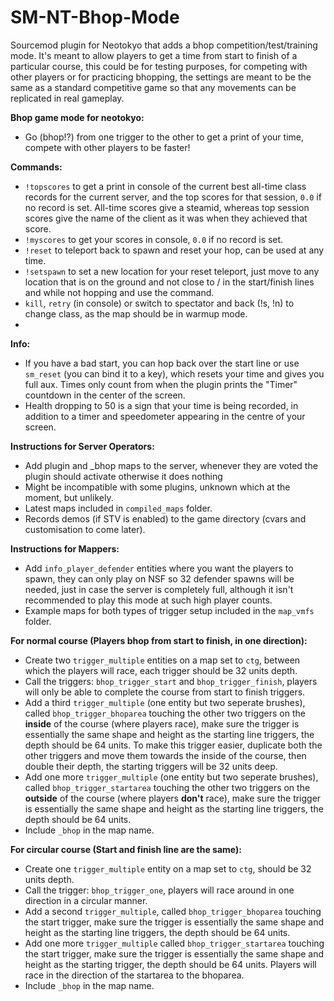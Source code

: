 # SM-NT-Bhop-Mode
Sourcemod plugin for Neotokyo that adds a bhop competition/test/training mode. It's meant to allow players to get a time from start to finish of a particular course, this could be for testing purposes, for competing with other players or for practicing bhopping, the settings are meant to be the same as a standard competitive game so that any movements can be replicated in real gameplay.  

**Bhop game mode for neotokyo:**  
- Go (bhop!?) from one trigger to the other to get a print of your time, compete with other players to be faster!

**Commands:**  
- `!topscores` to get a print in console of the current best all-time class records for the current server, and the top scores for that session, `0.0` if no record is set. All-time scores give a steamid, whereas top session scores give the name of the client as it was when they achieved that score.
- `!myscores` to get your scores in console, `0.0` if no record is set.
- `!reset` to teleport back to spawn and reset your hop, can be used at any time.
- `!setspawn` to set a new location for your reset teleport, just move to any location that is on the ground and not close to / in the start/finish lines and while not hopping and use the command.
- `kill`, `retry` (in console) or switch to spectator and back (!s, !n) to change class, as the map should be in warmup mode.
- 
**Info:**  
- If you have a bad start, you can hop back over the start line or use `sm_reset` (you can bind it to a key), which resets your time and gives you full aux. Times only count from when the plugin prints the "Timer" countdown in the center of the screen.
- Health dropping to 50 is a sign that your time is being recorded, in addition to a timer and speedometer appearing in the centre of your screen.  

**Instructions for Server Operators:**  
- Add plugin and _bhop maps to the server, whenever they are voted the plugin should activate otherwise it does nothing
- Might be incompatible with some plugins, unknown which at the moment, but unlikely.
- Latest maps included in `compiled_maps` folder.
- Records demos (if STV is enabled) to the game directory (cvars and customisation to come later).
 
**Instructions for Mappers:**  
- Add `info_player_defender` entities where you want the players to spawn, they can only play on NSF so 32 defender spawns will be needed, just in case the server is completely full, although it isn't recommended to play this mode at such high player counts.
- Example maps for both types of trigger setup included in the `map_vmfs` folder.

**For normal course (Players bhop from start to finish, in one direction):**  
- Create two `trigger_multiple` entities on a map set to `ctg`, between which the players will race, each trigger should be 32 units depth.
- Call the triggers: `bhop_trigger_start` and `bhop_trigger_finish`, players will only be able to complete the course from start to finish triggers.
- Add a third `trigger_multiple` (one entity but two seperate brushes), called `bhop_trigger_bhoparea` touching the other two triggers on the **inside** of the course (where players race), make sure the trigger is essentially the same shape and height as the starting line triggers, the depth should be 64 units. To make this trigger easier, duplicate both the other triggers and move them towards the inside of the course, then double their depth, the starting triggers will be 32 units deep.
- Add one more `trigger_multiple` (one entity but two seperate brushes), called `bhop_trigger_startarea` touching the other two triggers on the **outside** of the course (where players **don't** race), make sure the trigger is essentially the same shape and height as the starting line triggers, the depth should be 64 units.
- Include `_bhop` in the map name.  
      
**For circular course (Start and finish line are the same):**    
- Create one `trigger_multiple` entity on a map set to `ctg`, should be 32 units depth.
- Call the trigger: `bhop_trigger_one`, players will race around in one direction in a circular manner.
- Add a second `trigger_multiple`, called `bhop_trigger_bhoparea` touching the start trigger, make sure the trigger is essentially the same shape and height as the starting line triggers, the depth should be 64 units.
- Add one more `trigger_multiple` called `bhop_trigger_startarea` touching the start trigger, make sure the trigger is essentially the same shape and height as the starting trigger, the depth should be 64 units. Players will race in the direction of the startarea to the bhoparea.
- Include `_bhop` in the map name.
